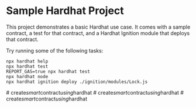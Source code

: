 # Sample Hardhat Project

This project demonstrates a basic Hardhat use case. It comes with a sample contract, a test for that contract, and a Hardhat Ignition module that deploys that contract.

Try running some of the following tasks:

```shell
npx hardhat help
npx hardhat test
REPORT_GAS=true npx hardhat test
npx hardhat node
npx hardhat ignition deploy ./ignition/modules/Lock.js
```
#   c r e a t e _ s m a r t _ c o n t r a c t _ u s i n g _ h a r d h a t  
 #   c r e a t e _ s m a r t _ c o n t r a c t _ u s i n g _ h a r d h a t  
 #   c r e a t e _ s m a r t _ c o n t r a c t _ u s i n g _ h a r d h a t  
 